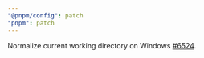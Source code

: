 ```yaml
---
"@pnpm/config": patch
"pnpm": patch
---
```


Normalize current working directory on Windows [#6524](https://github.com/pnpm/pnpm/issues/6524).
